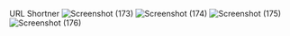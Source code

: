 URL Shortner
![Screenshot (173)](https://github.com/user-attachments/assets/4e64b61f-edfe-4cae-9091-fc919d19f8a1)
![Screenshot (174)](https://github.com/user-attachments/assets/3f0b4c4f-c591-49bd-bca6-597e4b6c70e2)
![Screenshot (175)](https://github.com/user-attachments/assets/d614b043-4f61-4e31-a08d-4feba87ce32a)
![Screenshot (176)](https://github.com/user-attachments/assets/bad53b93-0f3b-47a1-ba3b-7e92771ced55)


